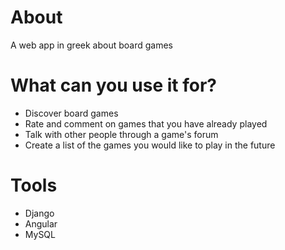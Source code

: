# About
A web app in greek about board games

# What can you use it for?
* Discover board games
* Rate and comment on games that you have already played
* Talk with other people through a game's forum
* Create a list of the games you would like to play in the future

# Tools
* Django
* Angular
* MySQL
